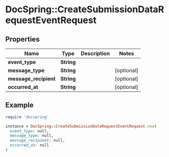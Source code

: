 # DocSpring::CreateSubmissionDataRequestEventRequest

## Properties

| Name | Type | Description | Notes |
| ---- | ---- | ----------- | ----- |
| **event_type** | **String** |  |  |
| **message_type** | **String** |  | [optional] |
| **message_recipient** | **String** |  | [optional] |
| **occurred_at** | **String** |  | [optional] |

## Example

```ruby
require 'docspring'

instance = DocSpring::CreateSubmissionDataRequestEventRequest.new(
  event_type: null,
  message_type: null,
  message_recipient: null,
  occurred_at: null
)
```

